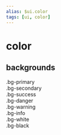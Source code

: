 ```yaml
---
alias: $ui.color
tags: [ui, color]
---
```

# color

## backgrounds


<div>
<div class="p-1 px-2 mb-1 bg-primary">.bg-primary</div>
<div class="p-1 px-2 mb-1 bg-secondary">.bg-secondary</div>
<div class="p-1 px-2 mb-1 bg-success">.bg-success</div>
<div class="p-1 px-2 mb-1 bg-danger">.bg-danger</div>
<div class="p-1 px-2 mb-1 bg-warning">.bg-warning</div>
<div class="p-1 px-2 mb-1 bg-info">.bg-info</div>
<div class="p-1 px-2 mb-1 bg-white">.bg-white</div>
<div class="p-1 px-2 mb-1 bg-black">.bg-black</div>
</div>
<p></p>
